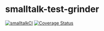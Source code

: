 # smalltalk-test-grinder
[![smalltalkCI](https://github.com/mabdi/smalltalk-test-grinder/actions/workflows/main.yml/badge.svg)](https://github.com/mabdi/smalltalk-test-grinder/actions/workflows/main.yml)
[![Coverage Status](https://coveralls.io/repos/github/mabdi/smalltalk-test-grinder/badge.svg?branch=main)](https://coveralls.io/github/mabdi/smalltalk-test-grinder?branch=main)
